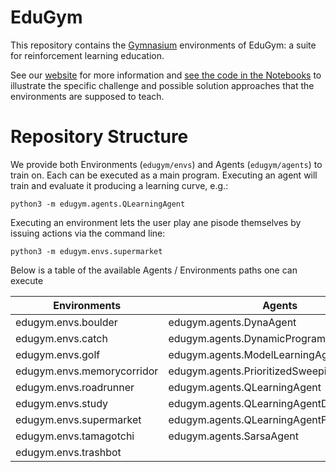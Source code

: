 # EduGym

This repository contains the [Gymnasium](https://github.com/Farama-Foundation/Gymnasium) environments of EduGym: a suite for reinforcement learning education.

See our [website](https://sites.google.com/view/edu-gym) for more information and [see the code in the Notebooks](https://sites.google.com/view/edu-gym/environments) to illustrate the specific challenge and possible solution approaches that the environments are supposed to teach.

# Repository Structure

We provide both Environments (`edugym/envs`) and Agents (`edugym/agents`) to train on.
Each can be executed as a main program. 
Executing an agent will train and evaluate it producing a learning curve, e.g.:
```shell
python3 -m edugym.agents.QLearningAgent
```
Executing an environment lets the user play ane pisode themselves by issuing actions via the command line:
```shell
python3 -m edugym.envs.supermarket
```
Below is a table of the available Agents / Environments paths one can execute

| Environments               | Agents                                    |
|----------------------------|-------------------------------------------|
| edugym.envs.boulder        | edugym.agents.DynaAgent                   |
| edugym.envs.catch          | edugym.agents.DynamicProgrammingAgent     |
| edugym.envs.golf           | edugym.agents.ModelLearningAgent          |
| edugym.envs.memorycorridor | edugym.agents.PrioritizedSweepingAgent     |
| edugym.envs.roadrunner     | edugym.agents.QLearningAgent              |
| edugym.envs.study          | edugym.agents.QLearningAgentDiscretized   |
| edugym.envs.supermarket    | edugym.agents.QLearningAgentFrameStacking |
| edugym.envs.tamagotchi     | edugym.agents.SarsaAgent                  |
| edugym.envs.trashbot       |                                           |
